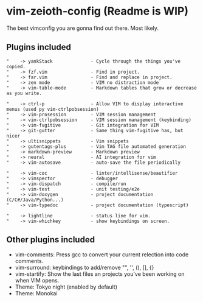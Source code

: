 # vim-zeioth-config (Readme is WIP)
The best vimconfig you are gonna find out there. Most likely.

## Plugins included
```
"    -> yankStack              - Cycle through the things you've copied.
"    -> fzf.vim                - Find in project.
"    -> far.vim                - Find and replace in project.
"    -> zen mode               - VIM no distraction mode
"    -> vim-table-mode         - Markdown tables that grow or decrease as you write.

"    -> ctrl-p                 - Allow VIM to display interactive menus (used py vim-ctrlpobsession)
"    -> vim-prosession         - VIM session management
"    -> vim-ctrlpobsession     - VIM session management (keybinding)
"    -> vim-fugitive           - Git integration for VIM
"    -> git-gutter             - Same thing vim-fugitive has, but nicer
"    -> ultisnippets           - Vim snippets
"    -> gutentags-plus         - Vim TAG file automated generation
"    -> markdown-preview       - Markdown preview
"    -> neural                 - AI integration for vim
"    -> vim-autosave           - auto-save the file periodically

"    -> vim-coc                - linter/intellisense/beautifier
"    -> vimspector             - debugger
"    -> vim-dispatch           - compile/run
"    -> vim-test               - unit testing/e2e
"    -> vim-doxygen            - project documentation (C/C#/Java/Python...)
"    -> vim-typedoc            - project documentation (typescript)

"    -> lightline              - status line for vim.
"    -> vim-whichkey           - show keybindings on screen.
```

## Other plugins included
* vim-comments: Press gcc to convert your current relection into code comments.
* vim-surround: keybindings to add/remove "", '', (), [], {}
* vim-startify: Show the last files an projects you've been working on when VIM opens.
* Theme: Tokyo night (enabled by default)
* Theme: Monokai
